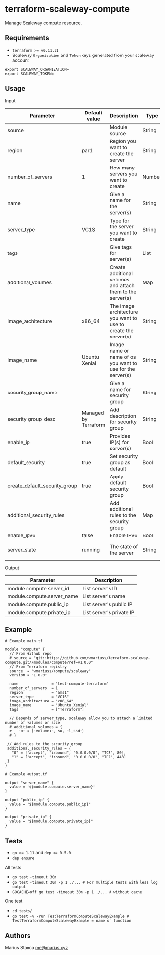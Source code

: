 # terraform-scaleway-compute

Manage Scaleway compute resource.

## Requirements

* `terraform >= v0.11.11`
* Scaleway `Organization` and `Token` keys generated from your scaleway account

```shell
export SCALEWAY_ORGANIZATION=
export SCALEWAY_TOKEN=
```

## Usage

Input

| Parameter | Default value | Description | Type  | Required | Example |
|-----------|---------------|-------------|-------|----------|---------|
| source | | Module source | String | Yes | |
| region | par1 | Region you want to create the server | String | No | par1 and ams1 |
| number_of_servers | 1 | How many servers you want to create | Number | No | |
| name | | Give a name for the server(s) | String | Yes | |
| server_type | VC1S | Type for the server you want to create | String | No | Check scaleway API |
| tags | | Give tags for server(s) | List | No | |
| additional_volumes | | Create additional volumes and attach them to the server(s) | Map | No | Check code example |
| image_architecture | x86_64 | The image architecture you want to use to create the server(s) | String | No | arm or x86_64 |
| image_name | Ubuntu Xenial | Image name or name of os you want to use for the server(s) | String | No | Check scaleway API |
| security_group_name | | Give a name for security group | String | No | |
| security_group_desc | Managed by Terraform | Add description for security group | String | No | |
| enable_ip | true | Provides IP(s) for server(s) | Bool | No | |
| default_security | true | Set security group as default | Bool | No | |
| create_default_security_group | true | Apply default security group | Bool | No | |
| additional_security_rules | | Add additional rules to the security group | Map | No | Check code example |
| enable_ipv6 | false |Enable IPv6 | Bool | No | |
| server_state | running | The state of the server | String | No | stopped and running |

Output

| Parameter | Description   |
|-----------|---------------|
| module.compute.server_id | List server's ID |
| module.compute.server_name | List server's  name |
| module.compute.public_ip | List server's public IP |
| module.compute.private_ip | List server's private IP |

## Example

```hcl
# Example main.tf

module "compute" {
  // From Github repo
  # source = "git::https://github.com/wmariuss/terraform-scaleway-compute.git//modules/compute?ref=v1.0.0"
  // From Terraform registry
  source  = "wmariuss/compute/scaleway"
  version = "1.0.0"

  name               = "test-compute-terraform"
  number_of_servers  = 1
  region             = "ams1"
  server_type        = "VC1S"
  image_architecture = "x86_64"
  image_name         = "Ubuntu Xenial"
  tags               = ["Terraform"]

  // Depends of server_type, scaleway allow you to attach a limited number of valumes or size
  # additional_volumes = {
  #   "0" = ["volume1", 50, "l_ssd"]
  # }

 // Add rules to the security group
 additional_security_rules = {
   "0" = ["accept", "inbound", "0.0.0.0/0", "TCP", 80],
   "1" = ["accept", "inbound", "0.0.0.0/0", "TCP", 443]
 }
}

# Example output.tf

output "server_name" {
  value = "${module.compute.server_name}"
}

output "public_ip" {
  value = "${module.compute.public_ip}"
}

output "private_ip" {
  value = "${module.compute.private_ip}"
}
```

## Tests

* `go >= 1.11` and `dep >= 0.5.0`
* `dep ensure`

All tests

* `go test -timeout 30m`
* `go test -timeout 30m -p 1 ./... # For multiple tests with less log output`
* `GOCACHE=off go test -timeout 30m -p 1 ./... # without cache`

One test

* `cd tests/`
* `go test -v -run TestTerraformComputeScalewayExample # TestTerraformComputeScalewayExample = name of function`

## Authors

Marius Stanca <me@marius.xyz>